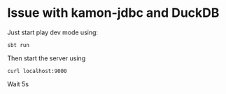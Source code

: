 # Issue with kamon-jdbc and DuckDB

Just start play dev mode using:

    sbt run

Then start the server using 

    curl localhost:9000

Wait 5s